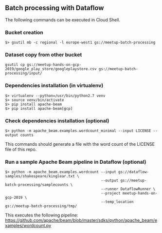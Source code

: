 ## Batch processing with Dataflow
The following commands can be executed in Cloud Shell.

### Bucket creation
```
$> gsutil mb -c regional -l europe-west1 gs://meetup-batch-processing
```
### Dataset copy from other bucket
```
gsutil cp gs://meetup-hands-on-gcp-2019/google_play_store/googleplaystore.csv gs://meetup-batch-processing/input/
```
### Dependencies installation (in virtualenv)
```
$> virtualenv --python=/usr/bin/python2.7 venv
$> source venv/bin/activate
$> pip install apache-beam
$> pip install apache-beam[gcp]
```
### Check dependencies installation (optional)
```
$> python -m apache_beam.examples.wordcount_minimal --input LICENSE --output counts
```
This commands should generate a file with the word count of the LICENSE file of this repo.

### Run a sample Apache Beam pipeline in Dataflow (optional)
```
$> python -m apache_beam.examples.wordcount --input gs://dataflow-samples/shakespeare/kinglear.txt \
                                            --output gs://meetup-batch-processing/samplecounts \
                                            --runner DataflowRunner \
                                            --project meetup-hands-on-gcp-2019 \
                                            --temp_location gs://meetup-batch-processing/tmp/
```
This executes the following pipeline: https://github.com/apache/beam/blob/master/sdks/python/apache_beam/examples/wordcount.py
